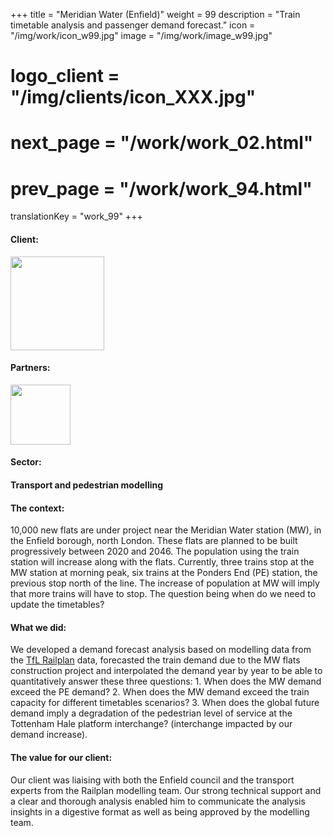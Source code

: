 +++
title = "Meridian Water (Enfield)"
weight = 99
description = "Train timetable analysis and passenger demand forecast."
icon = "/img/work/icon_w99.jpg"
image = "/img/work/image_w99.jpg"
# logo_client = "/img/clients/icon_XXX.jpg"
# next_page = "/work/work_02.html"
# prev_page = "/work/work_94.html"
translationKey = "work_99"
+++

<!-- Client -->
<div class="row">
	<div class="col-sm-3"><h4>Client:</h4></div>
	<div class="col-sm-3"><a href = "https://www.enfield.gov.uk/" target="_blank"> <img src="/img/clients/icon_enfield.svg" width="150px"/></a></div>	
</div>	

<!-- Partner -->
<div class="row">
	<div class="col-sm-3"><h4>Partners:</h4></div>
	<div class="col-sm-3"><a href = "https://www.cpmsgroup.com/" target="_blank"> <img src="/img/clients/icon_cpms.svg" width="96px"/></a></div>	
</div>	

<!-- Sector -->
<div class="row">
	<div class="col-sm-3"><h4>Sector:</h4></div>
	<div class="col-sm-3"> <h4>Transport and pedestrian modelling</h4></div>
	<div class="col-sm-3"></div>
</div>	

<h4>The context:</h4> 
<p>
10,000 new flats are under project near the Meridian Water station (MW), in the Enfield borough, north London. These flats are planned to be built progressively between 2020 and 2046. The population using the train station will increase along with the flats. Currently, three trains stop at the MW station at morning peak, six trains at the Ponders End (PE) station, the previous stop north of the line. The increase of population at MW will imply that more trains will have to stop. The question being when do we need to update the timetables?
</p>

<h4>What we did:</h4>
<p>
We developed a demand forecast analysis based on modelling data from the <a href="https://tfl.gov.uk/corporate/publications-and-reports/strategic-transport-and-land-use-models#on-this-page-2" target="_blank">TfL Railplan</a> data, forecasted the train demand due to the MW flats construction project and interpolated the demand year by year to be able to quantitatively answer these three questions:
1.	When does the MW demand exceed the PE demand?
2.	When does the MW demand exceed the train capacity for different timetables scenarios?
3.	When does the global future demand imply a degradation of the pedestrian level of service at the Tottenham Hale platform interchange? (interchange impacted by our demand increase).

</p>

<h4>The value for our client:</h4>
<p>
Our client was liaising with both the Enfield council and the transport experts from the Railplan modelling team. Our strong technical support and a clear and thorough analysis enabled him to communicate the analysis insights in a digestive format as well as being approved by the modelling team.
</p>
